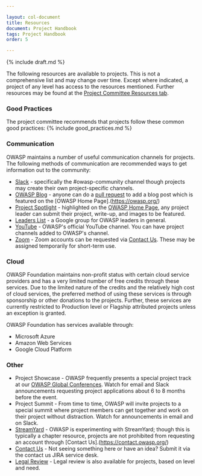 ```yaml
---

layout: col-document
title: Resources
document: Project Handbook
tags: Project Handbook
order: 5

---
```


{% include draft.md %}

The following resources are available to projects. This is not a comprehensive list and may change over time. Except where indicated, a project of any level has access to the resources mentioned. Further resources may be found at the [Project Committee Resources tab](https://owasp.org/www-committee-project/#div-resources).

### Good Practices
The project committee recommends that projects follow these common good practices:
{% include good_practices.md %}

### Communication
OWASP maintains a number of useful communication channels for projects. The following methods of communication are recommended ways to get information out to the community:
- [Slack](https://owasp.org/slack/invite/) - specifically the #owasp-community channel though projects may create their own project-specific channels.
- [OWASP Blog](https://owasp.org/news/) - anyone can do a [pull request](https://github.com/OWASP/owasp.github.io/tree/main/_posts) to add a blog post which is featured on the [OWASP Home Page].(https://owasp.org/)
- [Project Spotlight](https://owasp.org/projects/spotlight/) - highlighted on the [OWASP Home Page](https://owasp.org/), any project leader can submit their project, write-up, and images to be featured.
- [Leaders List](https://groups.google.com/a/owasp.org/g/leaders) - a Google group for OWASP leaders in general.
- [YouTube](https://youtube.com/OWASPGLOBAL/) - OWASP's official YouTube channel. You can have project channels added to OWASP's channel.
- [Zoom](https://zoom.us/) - Zoom accounts can be requested via [Contact Us](https://contact.owasp.org/). These may be assigned temporarily for short-term use. 

### Cloud
OWASP Foundation maintains non-profit status with certain cloud service providers and has a very limited number of free credits through these services. Due to the limited nature of the credits and the relatively high cost of cloud services, the preferred method of using these services is through sponsorship or other donations to the projects. Further, these services are currently restricted to Production level or Flagship attributed projects unless an exception is granted.

OWASP Foundation has services available through:
- Microsoft Azure
- Amazon Web Services
- Google Cloud Platform


### Other 
- Project Showcase - OWASP frequently presents a special project track at our [OWASP Global Conferences](https://owasp.org/events/). Watch for email and Slack announcements requesting project applications about 6 to 8 months before the event.
- Project Summit - From time to time, OWASP will invite projects to a special summit where project members can get together and work on their project without distraction. Watch for announcements in email and on Slack.
- [StreamYard](https://streamyard.com) - OWASP is experimenting with StreamYard; though this is typically a chapter resource, projects are not prohibited from requesting an account through [Contact Us].(https://contact.owasp.org/)
- [Contact Us](https://contact.owasp.org/) - Not seeing something here or have an idea? Submit it via the contact us JIRA service desk.
- [Legal Review](https://contact.owasp.org/) - Legal review is also available for projects, based on level and need.